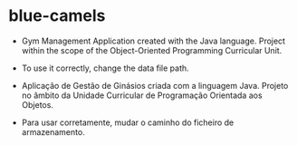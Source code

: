 # blue-camels
- Gym Management Application created with the Java language. Project within the scope of the Object-Oriented Programming Curricular Unit.
- To use it correctly, change the data file path.

- Aplicação de Gestão de Ginásios criada com a linguagem Java. Projeto no âmbito da Unidade Curricular de Programação Orientada aos Objetos.
- Para usar corretamente, mudar o caminho do ficheiro de armazenamento.
